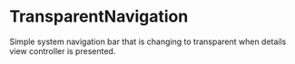 # TransparentNavigation
Simple system navigation bar that is changing to transparent when details view controller is presented. 
